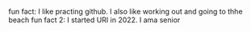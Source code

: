 fun fact: I like practing github. I also like working out and going to thhe beach
fun fact 2: I started URI in 2022. I ama senior
